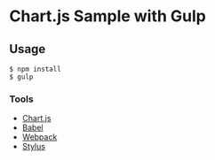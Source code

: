 # Chart.js Sample with Gulp

## Usage

```
$ npm install
$ gulp
```


### Tools

- [Chart.js](https://github.com/chartjs/Chart.js)
- [Babel](https://babeljs.io/)
- [Webpack](http://webpack.github.io/)
- [Stylus](https://learnboost.github.io/stylus/)

